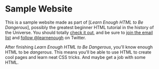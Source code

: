 # Sample Website

This is a sample website made as part of [*Learn Enough HTML to Be Dangerous*], possibly the greatest beginner HTML tutorial in the history of the Universe. You should totally [check it out](https://www.learnenough.com/HTML-tutorial), and be sure to [join the email list](https://www.learnenough.com/#email_list) and [follow @learnenough](http://twitter.com/learnenough) on Twitter.

After finishing *Learn Enough HTML to Be Dangerous*, you'll know enough HTML to be *dangerous*. This means you'll be able to use HTML to create cool pages and learn neat CSS tricks. And maybe get a job with some HTML.

